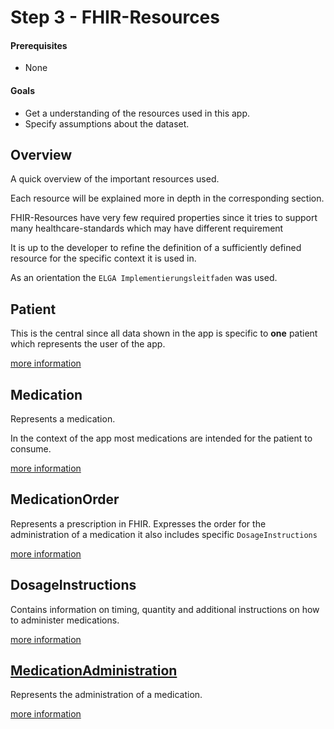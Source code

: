 # Step 3 - FHIR-Resources

#### Prerequisites
- None

#### Goals
- Get a understanding of the resources used in this app.
- Specify assumptions about the dataset.

## Overview

A quick overview of the important resources used.

Each resource will be explained more in depth in the corresponding section.

FHIR-Resources have very few required properties since it tries to support many healthcare-standards which may have different requirement

It is up to the developer to refine the definition of a sufficiently defined resource for the specific context it is used in.

As an orientation the `ELGA Implementierungsleitfaden` was used.

## Patient

This is the central since all data shown in the app is specific to __one__ patient which represents the user of the app.

[more information](FHIR-Resources/Patient/Patient.md)

## Medication
Represents a medication.

In the context of the app most medications are intended for the patient to consume.

[more information](FHIR-Resources/Medication/Medication.md)

## MedicationOrder
Represents a prescription in FHIR.
Expresses the order for the administration of a medication
it also includes specific `DosageInstructions`

[more information](FHIR-Resources/MedicationOrder/MedicationOrder.md)

## DosageInstructions
Contains information on timing, quantity and additional instructions on how to administer medications.

[more information](FHIR-Resources/DosageInstructions/DosageInstructions.md)

## [MedicationAdministration](FHIR-Resources/Medication.md)
Represents the administration of a medication.

[more information](FHIR-Resources/Medication.md)
